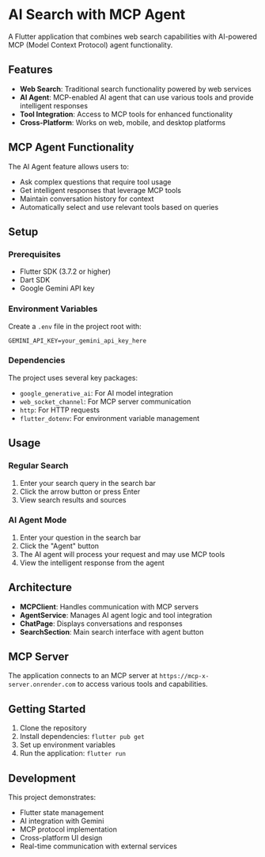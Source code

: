 # AI Search with MCP Agent

A Flutter application that combines web search capabilities with AI-powered MCP (Model Context Protocol) agent functionality.

## Features

- **Web Search**: Traditional search functionality powered by web services
- **AI Agent**: MCP-enabled AI agent that can use various tools and provide intelligent responses
- **Tool Integration**: Access to MCP tools for enhanced functionality
- **Cross-Platform**: Works on web, mobile, and desktop platforms

## MCP Agent Functionality

The AI Agent feature allows users to:
- Ask complex questions that require tool usage
- Get intelligent responses that leverage MCP tools
- Maintain conversation history for context
- Automatically select and use relevant tools based on queries

## Setup

### Prerequisites

- Flutter SDK (3.7.2 or higher)
- Dart SDK
- Google Gemini API key

### Environment Variables

Create a `.env` file in the project root with:

```env
GEMINI_API_KEY=your_gemini_api_key_here
```

### Dependencies

The project uses several key packages:
- `google_generative_ai`: For AI model integration
- `web_socket_channel`: For MCP server communication
- `http`: For HTTP requests
- `flutter_dotenv`: For environment variable management

## Usage

### Regular Search
1. Enter your search query in the search bar
2. Click the arrow button or press Enter
3. View search results and sources

### AI Agent Mode
1. Enter your question in the search bar
2. Click the "Agent" button
3. The AI agent will process your request and may use MCP tools
4. View the intelligent response from the agent

## Architecture

- **MCPClient**: Handles communication with MCP servers
- **AgentService**: Manages AI agent logic and tool integration
- **ChatPage**: Displays conversations and responses
- **SearchSection**: Main search interface with agent button

## MCP Server

The application connects to an MCP server at `https://mcp-x-server.onrender.com` to access various tools and capabilities.

## Getting Started

1. Clone the repository
2. Install dependencies: `flutter pub get`
3. Set up environment variables
4. Run the application: `flutter run`

## Development

This project demonstrates:
- Flutter state management
- AI integration with Gemini
- MCP protocol implementation
- Cross-platform UI design
- Real-time communication with external services
